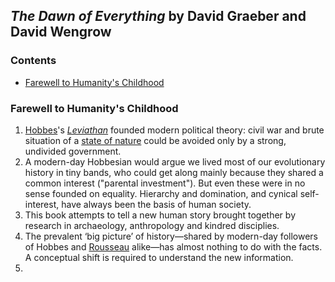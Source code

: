 ## _The Dawn of Everything_ by David Graeber and David Wengrow

### Contents

- [Farewell to Humanity's Childhood](#farewell-to-humanitys-childhood)

### Farewell to Humanity's Childhood

1. [Hobbes](https://en.wikipedia.org/wiki/Thomas_Hobbes)'s [_Leviathan_](https://en.wikipedia.org/wiki/Leviathan_(Hobbes_book)) founded modern political theory: civil war and brute situation of a [state of nature](https://en.wikipedia.org/wiki/State_of_nature) could be avoided only by a strong, undivided government.
2. A modern-day Hobbesian would argue we lived most of our evolutionary history in tiny bands, who could get along mainly because they shared a common interest ("parental investment"). But even these were in no sense founded on equality. Hierarchy and domination, and cynical self-interest, have always been the basis of human society.
3. This book attempts to tell a new human story brought together by research in archaeology, anthropology and kindred disciplies.
4. The prevalent ‘big picture’ of history—shared by modern-day followers of Hobbes and [Rousseau](https://en.wikipedia.org/wiki/Jean-Jacques_Rousseau) alike—has almost nothing to do with the facts. A conceptual shift is required to understand the new information.
5. 
